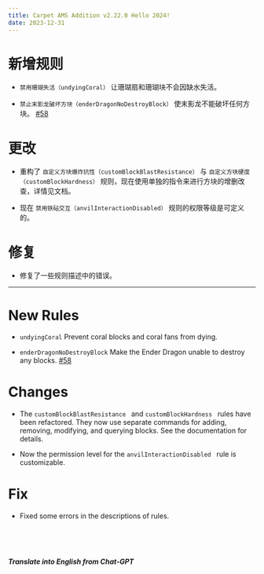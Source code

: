 ```yaml
---
title: Carpet AMS Addition v2.22.0 Hello 2024!
date: 2023-12-31
---
```

# 新增规则

- `禁用珊瑚失活（undyingCoral）` 让珊瑚扇和珊瑚块不会因缺水失活。



- `禁止末影龙破坏方块（enderDragonNoDestroyBlock）` 使末影龙不能破坏任何方块。 [#58](https://github.com/Minecraft-AMS/Carpet-AMS-Addition/issues/58)

# 更改

- 重构了 `自定义方块爆炸抗性（customBlockBlastResistance）` 与 `自定义方块硬度（customBlockHardness）` 规则，现在使用单独的指令来进行方块的增删改查，详情见文档。



- 现在 `禁用铁砧交互（anvilInteractionDisabled）` 规则的权限等级是可定义的。

# 修复

- 修复了一些规则描述中的错误。



---



# New Rules

- `undyingCoral` Prevent coral blocks and coral fans from dying.



- `enderDragonNoDestroyBlock` Make the Ender Dragon unable to destroy any blocks. [#58](https://github.com/Minecraft-AMS/Carpet-AMS-Addition/issues/58)

# Changes

- The `customBlockBlastResistance ` and `customBlockHardness ` rules have been refactored. They now use separate commands for adding, removing, modifying, and querying blocks. See the documentation for details.



- Now the permission level for the `anvilInteractionDisabled ` rule is customizable.

# Fix

- Fixed some errors in the descriptions of rules.

&emsp;

&emsp;

***Translate into English from Chat-GPT***

